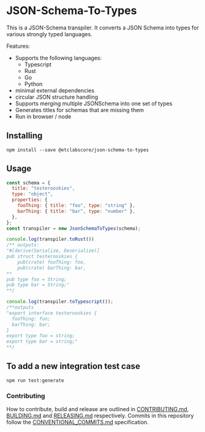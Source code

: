 # JSON-Schema-To-Types

This is a JSON-Schema transpiler. It converts a JSON Schema into types for various strongly typed languages.

Features:

 - Supports the following languages:
   - Typescript
   - Rust
   - Go
   - Python
 - minimal external dependencies
 - circular JSON structure handling
 - Supports merging multiple JSONSchema into one set of types
 - Generates titles for schemas that are missing them
 - Run in browser / node

## Installing

```
npm install --save @etclabscore/json-schema-to-types
```

## Usage

```javascript
const schema = {
  title: "testerooskies",
  type: "object",
  properties: {
    fooThing: { title: "foo", type: "string" },
    barThing: { title: "bar", type: "number" },
  },
};
const transpiler = new JsonSchemaToTypes(schema);

console.log(transpiler.toRust())
/** outputs:
"#[derive(Serialize, Deserialize)]
pub struct testerooskies {
    pub(crate) fooThing: foo,
    pub(crate) barThing: bar,
**
pub type foo = String;
pub type bar = String;"
**/

console.log(transpiler.toTypescript());
/**outputs
"export interface testerooskies {
  fooThing: foo;
  barThing: bar;
}
export type foo = string;
export type bar = string;"
**/

```

## To add a new integration test case

`npm run test:generate`

### Contributing

How to contribute, build and release are outlined in [CONTRIBUTING.md](CONTRIBUTING.md), [BUILDING.md](BUILDING.md) and [RELEASING.md](RELEASING.md) respectively. Commits in this repository follow the [CONVENTIONAL_COMMITS.md](CONVENTIONAL_COMMITS.md) specification.
